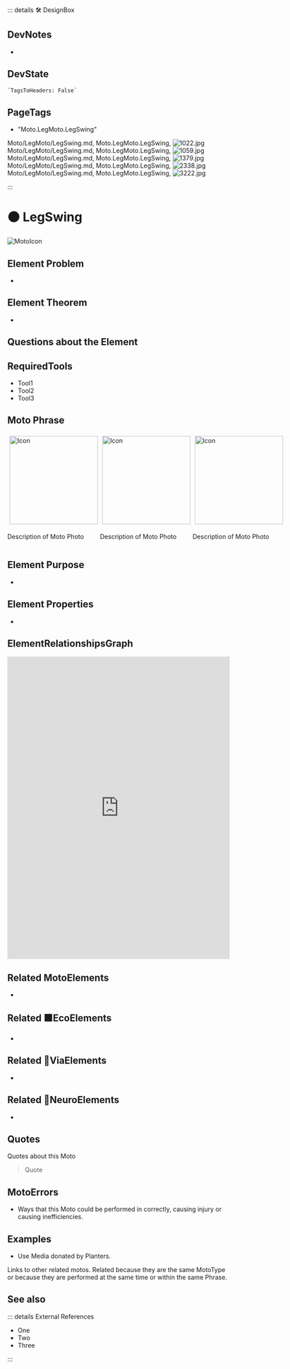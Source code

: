 ::: details 🛠 <dev>DesignBox</dev>

## DevNotes

-

## DevState

```py
`TagsToHeaders: False`
```

<h2>PageTags</h2>

- "Moto.LegMoto.LegSwing"

Moto/LegMoto/LegSwing.md, <dev>Moto.LegMoto.LegSwing</dev>, ![1022.jpg](/PaperPhoto/1022.jpg)
Moto/LegMoto/LegSwing.md, <dev>Moto.LegMoto.LegSwing</dev>, ![1059.jpg](/PaperPhoto/1059.jpg)
Moto/LegMoto/LegSwing.md, <dev>Moto.LegMoto.LegSwing</dev>, ![1379.jpg](/PaperPhoto/1379.jpg)
Moto/LegMoto/LegSwing.md, <dev>Moto.LegMoto.LegSwing</dev>, ![2338.jpg](/PaperPhoto/2338.jpg)
Moto/LegMoto/LegSwing.md, <dev>Moto.LegMoto.LegSwing</dev>, ![3222.jpg](/PaperPhoto/3222.jpg)

:::

# 🟠 <moto>LegSwing</moto>

![MotoIcon](/Moto/Moto_Icon.png)

## Element Problem

-

## Element Theorem

-

## Questions about the Element

## RequiredTools

- Tool1
- Tool2
- Tool3

## <moto>Moto Phrase</moto>

<div style="display: flex">
    <div>
        <img style="margin: 5px" height="200" width="200" alt="Icon" src="/Moto/Moto_Icon.png"/>
        <p>Description of Moto Photo</p>
    </div>
    <div>
        <img style="margin: 5px" height="200" width="200" alt="Icon" src="/Moto/Moto_Icon.png"/>
        <p>Description of Moto Photo</p>
    </div>
    <div>
        <img style="margin: 5px" height="200" width="200" alt="Icon" src="/Moto/Moto_Icon.png"/>
        <p>Description of Moto Photo</p>
    </div>
</div>

## Element Purpose

-

## Element Properties

-

## ElementRelationshipsGraph

<iframe
    width="100%"
    height="684"
    frameborder="0"
    src="https://observablehq.com/embed/@d3/force-directed-graph/2?cells=chart"
></iframe>

## Related <moto>MotoElements</moto>

-

## Related 🟩<eco>EcoElements</eco>

-

## Related 🔻<via>ViaElements</via>

-

## Related 💜<neuro>NeuroElements</neuro>

-  

## Quotes

Quotes about this Moto

> Quote

## MotoErrors

- Ways that this Moto could be performed in correctly, causing injury or causing inefficiencies.

## Examples

- Use Media donated by Planters.

Links to other related motos. Related because they are the same MotoType or because they are performed at the same time or within the same Phrase.

## See also

::: details External References

- One
- Two
- Three

:::
